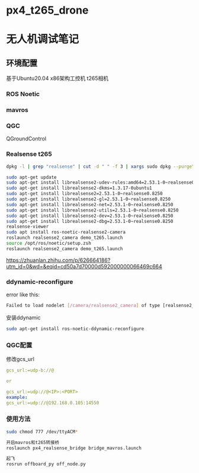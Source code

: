 # px4_t265_drone


# 无人机调试笔记

## 环境配置
基于Ubuntu20.04 x86架构工控机
t265相机

### ROS Noetic


### mavros

### QGC
QGroundControl

### Realsense t265


```bash
dpkg -l | grep "realsense" | cut -d " " -f 3 | xargs sudo dpkg --purge\n

sudo apt-get update
sudo apt-get install librealsense2-udev-rules:amd64=2.53.1-0~realsense0.8250
sudo apt-get install librealsense2-dkms=1.3.17-0ubuntu1
sudo apt-get install librealsense2=2.53.1-0~realsense0.8250
sudo apt-get install librealsense2-gl=2.53.1-0~realsense0.8250
sudo apt-get install librealsense2-net=2.53.1-0~realsense0.8250
sudo apt-get install librealsense2-utils=2.53.1-0~realsense0.8250
sudo apt-get install librealsense2-dev=2.53.1-0~realsense0.8250
sudo apt-get install librealsense2-dbg=2.53.1-0~realsense0.8250
realsense-viewer
sudo apt install ros-noetic-realsense2-camera
roslaunch realsense2_camera demo_t265.launch
source /opt/ros/noetic/setup.zsh
roslaunch realsense2_camera demo_t265.launch

```



https://zhuanlan.zhihu.com/p/626664186?utm_id=0&wd=&eqid=cd50a7d70000d592000000066469c664

### ddynamic-reconfigure

error like this:
```bash
Failed to load nodelet [/camera/realsense2_camera] of type [realsense2_camera
```


安装ddynamic
```bash
sudo apt-get install ros-noetic-ddynamic-reconfigure
```



### QGC配置

修改gcs_url
```yaml
gcs_url:=udp-b://@

or

gcs_url:=udp://@<IP>:<PORT>
example:
gcs_url:=udp://@192.168.0.105:14550

```



### 使用方法

```bash
sudo chmod 777 /dev/ttyACM*

开启mavros和t265转接桥
roslaunch px4_realsense_bridge bridge_mavros.launch

起飞
rosrun offboard_py off_node.py

```

